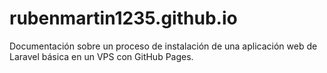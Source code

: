 # rubenmartin1235.github.io
Documentación sobre un proceso de instalación de una aplicación web de Laravel básica en un VPS con GitHub Pages.
